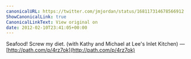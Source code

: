 ```yaml
---
canonicalURL: https://twitter.com/jmjordan/status/168117314678566912
ShowCanonicalLink: true
CanonicalLinkText: View original on
date: 2012-02-10T23:41:05+00:00
---
```

Seafood! Screw my diet. (with Kathy and Michael at Lee's Inlet Kitchen) — [http://path.com/p/4rz7ok](http://path.com/p/4rz7ok)